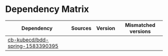 # Dependency Matrix

Dependency | Sources | Version | Mismatched versions
---------- | ------- | ------- | -------------------
[cb-kubecd/bdd-spring-1583390395](https://github.com/cb-kubecd/bdd-spring-1583390395.git) |  | []() | 
